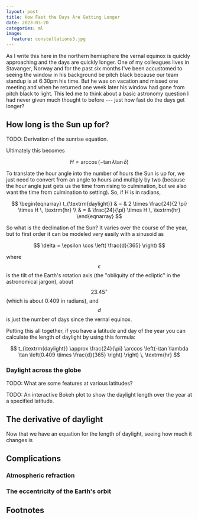 ```yaml
---
layout: post
title: How Fast the Days Are Getting Longer
date: 2023-03-20
categories: ml
image:
  feature: constellations3.jpg
---
```


As I write this here in the northern hemisphere the vernal equinox is quickly
approaching and the days are quickly longer.  One of my colleagues lives in
Stavanger, Norway and for the past six months I've been accustomed to seeing
the window in his background be pitch black because our team standup is at
6:30pm his time.  But he was on vacation and missed one meeting and when he
returned one week later his window had gone from pitch black to light.  This
led me to think about a basic astronomy question I had never given much thought
to before --- just how fast do the days get longer?

## How long is the Sun up for?

TODO: Derivation of the sunrise equation.

Ultimately this becomes

$$
H = \arccos (-\tan \lambda \tan \delta)
$$

To translate the hour angle into the number of hours the Sun is up for, we just
need to convert from an angle to hours and multiply by two (because the hour
angle just gets us the time from rising to culmination, but we also want the
time from culmination to setting).  So, if H is in radians,

$$
\begin{eqnarray}
t_{\textrm{daylight}} & = &
    2 \times \frac{24}{2 \pi} \times H \, \textrm{hr} \\
& = & \frac{24}{\pi} \times H \, \textrm{hr}
\end{eqnarray}
$$

So what is the declination of the Sun?  It varies over the course of the year,
but to first order it can be modeled very easily with a sinusoid as

$$
\delta = \epsilon \cos \left( \frac{d}{365} \right)
$$

where $$\epsilon$$ is the tilt of the Earth's rotation axis (the "obliquity of
the ecliptic" in the astronomical jargon), about $$23.45^{\circ}$$ (which is
about 0.409 in radians), and $$d$$ is just the number of days since the vernal
equinox.

Putting this all together, if you have a latitude and day of the year you can
calculate the length of daylight by using this formula:

$$
t_{\textrm{daylight}} \approx
    \frac{24}{\pi} \arccos \left(-\tan \lambda \tan \left(0.409 \times
    \frac{d}{365} \right) \right) \, \textrm{hr}
$$

### Daylight across the globe

TODO: What are some features at various latitudes?

TODO: An interactive Bokeh plot to show the daylight length over the year at a
specified latitude.

## The derivative of daylight

Now that we have an equation for the length of daylight, seeing how much it
changes is 

## Complications

### Atmospheric refraction

### The eccentricity of the Earth's orbit

## Footnotes
